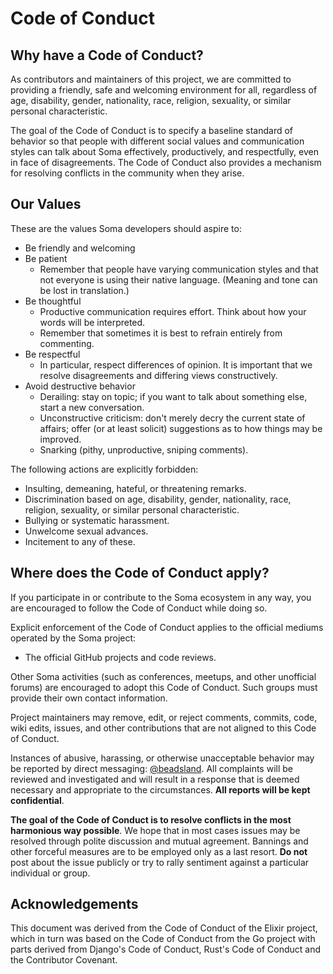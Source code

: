 Code of Conduct
===============

Why have a Code of Conduct?
---------------------------

As contributors and maintainers of this project, we are committed to providing a friendly, safe and welcoming environment for all, regardless of age, disability, gender, nationality, race, religion, sexuality, or similar personal characteristic.

The goal of the Code of Conduct is to specify a baseline standard of behavior so that people with different social values and communication styles can talk about Soma effectively, productively, and respectfully, even in face of disagreements. The Code of Conduct also provides a mechanism for resolving conflicts in the community when they arise.

Our Values
----------

These are the values Soma developers should aspire to:

-	Be friendly and welcoming
-	Be patient
	-	Remember that people have varying communication styles and that not everyone is using their native language. (Meaning and tone can be lost in translation.)
-	Be thoughtful
	-	Productive communication requires effort. Think about how your words will be interpreted.
	-	Remember that sometimes it is best to refrain entirely from commenting.
-	Be respectful
	-	In particular, respect differences of opinion. It is important that we resolve disagreements and differing views constructively.
-	Avoid destructive behavior
	-	Derailing: stay on topic; if you want to talk about something else, start a new conversation.
	-	Unconstructive criticism: don't merely decry the current state of affairs; offer (or at least solicit) suggestions as to how things may be improved.
	-	Snarking (pithy, unproductive, sniping comments).

The following actions are explicitly forbidden:

-	Insulting, demeaning, hateful, or threatening remarks.
-	Discrimination based on age, disability, gender, nationality, race, religion, sexuality, or similar personal characteristic.
-	Bullying or systematic harassment.
-	Unwelcome sexual advances.
-	Incitement to any of these.

Where does the Code of Conduct apply?
-------------------------------------

If you participate in or contribute to the Soma ecosystem in any way, you are encouraged to follow the Code of Conduct while doing so.

Explicit enforcement of the Code of Conduct applies to the official mediums operated by the Soma project:

-	The official GitHub projects and code reviews.

Other Soma activities (such as conferences, meetups, and other unofficial forums) are encouraged to adopt this Code of Conduct. Such groups must provide their own contact information.

Project maintainers may remove, edit, or reject comments, commits, code, wiki edits, issues, and other contributions that are not aligned to this Code of Conduct.

Instances of abusive, harassing, or otherwise unacceptable behavior may be reported by direct messaging: [@beadsland](http://www.twitter.com/beadsland). All complaints will be reviewed and investigated and will result in a response that is deemed necessary and appropriate to the circumstances. **All reports will be kept confidential**.

**The goal of the Code of Conduct is to resolve conflicts in the most harmonious way possible**. We hope that in most cases issues may be resolved through polite discussion and mutual agreement. Bannings and other forceful measures are to be employed only as a last resort. **Do not** post about the issue publicly or try to rally sentiment against a particular individual or group.

Acknowledgements
----------------

This document was derived from the Code of Conduct of the Elixir project, which in turn was based on the Code of Conduct from the Go project with parts derived from Django's Code of Conduct, Rust's Code of Conduct and the Contributor Covenant.
